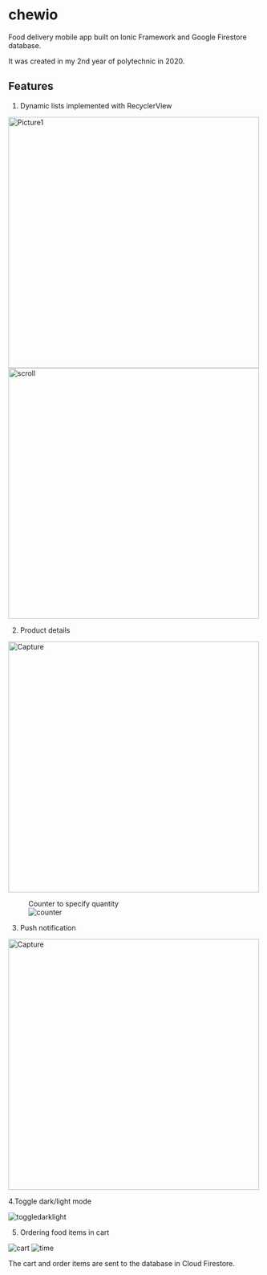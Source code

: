 # chewio
Food delivery mobile app built on Ionic Framework and Google Firestore database. 

It was created in my 2nd year of polytechnic in 2020.

## Features
1. Dynamic lists implemented with RecyclerView 

<img height="500" alt="Picture1" src="https://i.ibb.co/Gsvchhf/Capture.png"><img height="500"  src="https://i.ibb.co/K5zcfp3/scroll.png" alt="scroll" >

2. Product details

<img height="500" src="https://i.ibb.co/dp0G356/Capture.png" alt="Capture"><figure><figcaption>Counter to specify quantity</figcaption><img src="https://i.ibb.co/K98Z92b/counter.png" alt="counter">     
</figure>

3. Push notification

<img height="500" src="https://i.ibb.co/b5pwpXs/Capture.png" alt="Capture" border="0">

4.Toggle dark/light mode

<img src="https://i.ibb.co/DQcf27T/toggledarklight.png" alt="toggledarklight" border="0"> 

5. Ordering food items in cart

<img src="https://i.ibb.co/6wx6yGd/cart.png" alt="cart" border="0"> <img src="https://i.ibb.co/C2ctLy7/time.png" alt="time" border="0">

The cart and order items are sent to the database in Cloud Firestore.
